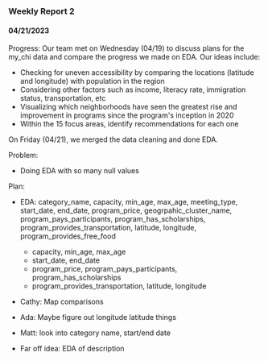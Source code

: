 ### Weekly Report 2
#### 04/21/2023

Progress:
Our team met on Wednesday (04/19) to discuss plans for the my_chi data and compare the progress we made on EDA. Our ideas include:
- Checking for uneven accessibility by comparing the locations (latitude and longitude) with population in the region
- Considering other factors such as income, literacy rate, immigration status, transportation, etc
- Visualizing which neighborhoods have seen the greatest rise and improvement in programs since the program's inception in 2020
- Within the 15 focus areas, identify recommendations for each one

On Friday (04/21), we merged the data cleaning and done EDA. 

Problem:
- Doing EDA with so many null values

Plan:
- EDA: category_name, capacity, min_age, max_age, meeting_type, start_date, end_date, program_price, geogrpahic_cluster_name, program_pays_participants, program_has_scholarships, program_provides_transportation, latitude, longitude, program_provides_free_food
  -   capacity, min_age, max_age
  -   start_date, end_date
  -   program_price, program_pays_participants, program_has_scholarships
  -   program_provides_transportation, latitude, longitude
- Cathy: Map comparisons
- Ada: Maybe figure out longitude latitude things
- Matt: look into category name, start/end date

- Far off idea: EDA of description


